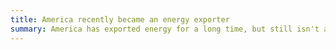 ```yaml
---
title: America recently became an energy exporter
summary: America has exported energy for a long time, but still isn't a net exporter.
---
```

